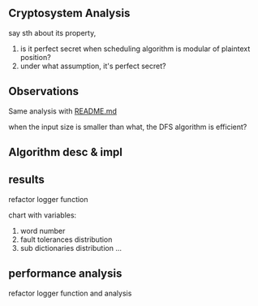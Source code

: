 ## Cryptosystem Analysis
say sth about its property, 
1. is it perfect secret when scheduling algorithm is modular of plaintext position?
2. under what assumption, it's perfect secret?

## Observations

Same analysis with [README.md](project1/README.md)

when the input size is smaller than what, the DFS algorithm is efficient?

## Algorithm desc & impl

## results
refactor logger function

chart with variables:
1. word number
2. fault tolerances distribution
3. sub dictionaries distribution
...

## performance analysis
refactor logger function and analysis
